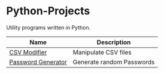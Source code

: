# Python-Projects
Utility programs written in Python.

|  Name  | Description |
|  ----- | ----------- |
| [CSV Modifier](https://github.com/A7xSV/Python-Projects/tree/master/CSV%20Modifier) | Manipulate CSV files |
| [Password Generator](https://github.com/A7xSV/Python-Projects/tree/master/Password%20Generator) | Generate random Passwords |
